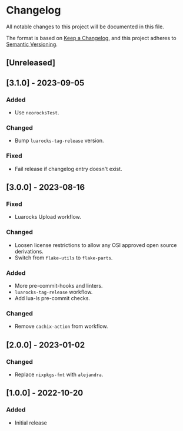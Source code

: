 <!-- markdownlint-disable -->
# Changelog

All notable changes to this project will be documented in this file.

The format is based on [Keep a Changelog](https://keepachangelog.com/en/1.0.0/),
and this project adheres to [Semantic Versioning](https://semver.org/spec/v2.0.0.html).

## [Unreleased]

## [3.1.0] - 2023-09-05

### Added

- Use `neorocksTest`.

### Changed

- Bump `luarocks-tag-release` version.

### Fixed

- Fail release if changelog entry doesn't exist.

## [3.0.0] - 2023-08-16

### Fixed

- Luarocks Upload workflow.

### Changed

- Loosen license restrictions to allow any OSI approved open source derivations.
- Switch from `flake-utils` to `flake-parts`.

### Added

- More pre-commit-hooks and linters.
- `luarocks-tag-release` workflow.
- Add lua-ls pre-commit checks.

### Changed

- Remove `cachix-action` from workflow.

## [2.0.0] - 2023-01-02

### Changed

- Replace `nixpkgs-fmt` with `alejandra`.

## [1.0.0] - 2022-10-20

### Added

- Initial release
